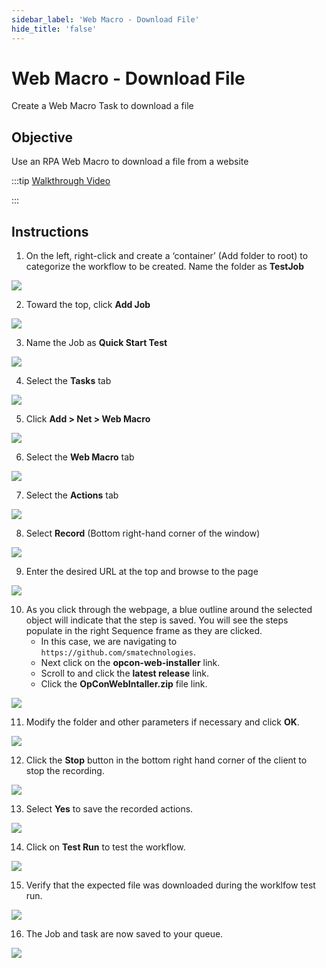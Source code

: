 ```yaml
---
sidebar_label: 'Web Macro - Download File'
hide_title: 'false'
---
```



# Web Macro - Download File

Create a Web Macro Task to download a file

## Objective 

Use an RPA Web Macro to download a file from a website

:::tip [Walkthrough Video](../static/img/vs-web-macro-download-file.mp4)

:::

## Instructions 

1. On the left, right-click and create a ‘container’ (Add folder to root) to categorize the workflow to be created. Name the folder as **TestJob**

![](../static/img/Picture1.png)

2. Toward the top, click **Add Job**

![](../static/img/Picture2.png)


3. Name the Job as **Quick Start Test**

![](../static/img/Picture3.png)

4. Select the **Tasks** tab

![](../static/img/Picture4.png)

5. Click **Add > Net > Web Macro**

![](../static/img/Picture5.png)

6. Select the **Web Macro** tab

![](../static/img/Picture6.png)

7. Select the **Actions** tab

![](../static/img/Picture7.png)

8. Select **Record** (Bottom right-hand corner of the window)

![](../static/img/Picture8.png)

9. Enter the desired URL at the top and  browse to the page

![](../static/img/Picture9.png)

10. As you click through the webpage, a blue outline around the selected object will indicate that the step is saved. You will see the steps populate in the right Sequence frame as they are clicked.
    - In this case, we are navigating to `https://github.com/smatechnologies`.
    - Next click on the **opcon-web-installer** link.
    - Scroll to and click the **latest release** link.
    - Click the **OpConWebIntaller.zip** file link.

![](../static/img/Picture10.png)

11. Modify the folder and other parameters if necessary and click **OK**.

![](../static/img/Picture11.png)

12. Click the **Stop** button in the bottom right hand corner of the client to stop the recording.

![](../static/img/Picture12.png)

13. Select **Yes** to save the recorded actions.

![](../static/img/Picture13.png)

14. Click on **Test Run** to test the workflow.

![](../static/img/Picture14.png)

15. Verify that the expected file was downloaded during the worklfow test run.

![](../static/img/Picture15.png)

16. The Job and task are now saved to your queue.

![](../static/img/Picture16.png)


